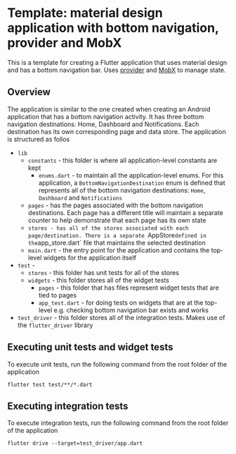 # Template: material design application with bottom navigation, provider and MobX

This is a template for creating a Flutter application that uses material design and has a bottom navigation bar. Uses [provider](https://github.com/rrousselGit/provider) and [MobX](https://github.com/mobxjs/mobx.dart) to manage state.

## Overview

The application is similar to the one created when creating an Android application that has a bottom navigation activity. It has three bottom navigation destinations: Home, Dashboard and Notifications. Each destination has its own corresponding page and data store. The application is structured as follos

- `lib`
  - `constants` - this folder is where all application-level constants are kept
    - `enums.dart` - to maintain all the application-level enums. For this application, a `BottomNavigationDestination` enum is defined that represents all of the bottom navigation destinations: `Home`, `Dashboard` and `Notifications`
  - `pages` - has the pages associated with the bottom navigation destinations. Each page has a different title will maintain a separate counter to help demonstrate that each page has its own state
  - `stores - has all of the stores associated with each page/destination. There is a separate `AppStore` defined in the `app_store.dart` file that maintains the selected destination
  - `main.dart` - the entry point for the application and contains the top-level widgets for the application itself
- `test` - 
  - `stores` - this folder has unit tests for all of the stores
  - `widgets` - this folder stores all of the widget tests
    - `pages` - this folder that has files represent widget tests that are tied to pages
    - `app_test.dart` - for doing tests on widgets that are at the top-level e.g. checking bottom navigation bar exists and works
- `test_driver` - this folder stores all of the integration tests. Makes use of the `flutter_driver` library

## Executing unit tests and widget tests

To execute unit tests, run the following command from the root folder of the application

```
flutter test test/**/*.dart
```

## Executing integration tests

To execute integration tests, run the following command from the root folder of the application

```
flutter drive --target=test_driver/app.dart
```
